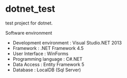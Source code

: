dotnet_test
===========

test project for dotnet. 


Software environment

* Development environment : Visual Studio.NET 2013
* Framework : .NET Framework 4.5
* User Interface : WinForms
* Programming language : C#.NET
* Data Access : Entity Framework 5
* Database : LocalDB (Sql Server)
